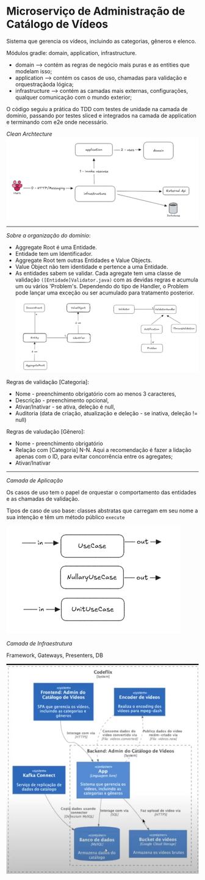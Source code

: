 # Microserviço de Administração de Catálogo de Vídeos

Sistema que gerencia os vídeos, incluindo as categorias, gêneros e elenco.

Módulos gradle: domain, application, infrastructure.

- domain         --> contém as regras de negócio mais puras e as entities que modelam isso;
- application    --> contém os casos de uso, chamadas para validação e orquestraçãoda lógica;
- infrastructure --> contém as camadas mais externas, configurações, qualquer comunicação com o mundo exterior;

O código seguiu a prática do TDD com testes de unidade na camada de domínio, 
passando por testes sliced e integrados na camada de application e terminando com e2e onde necessário.

*Clean Archtecture*
![img.png](img.png)

---
*Sobre a organização do domínio*:

- Aggregate Root é uma Entidade.
- Entidade tem um Identificador.
- Aggregate Root tem outras Entidades e Value Objects.
- Value Object não tem identidade e pertence a uma Entidade.
- As entidades sabem se validar. Cada agregate tem uma classe de validação `([Entidade]Validator.java)`  com as devidas regras e acumula um ou vários 'Problem's. Dependendo do tipo de Handler, o Problem pode lançar uma exceção ou ser acumulado para tratamento posterior.
![img.png](img/img.png)


Regras de validação [Categoria]:

- Nome - preenchimento obrigatório com ao menos 3 caracteres,
- Descrição - preenchimento opcional,
- Ativar/Inativar - se ativa, deleção é null,
- Auditoria (data de criação, atualização e deleção - se inativa, deleção != null)


Regras de valudação [Gênero]:
- Nome - preenchimento obrigatório
- Relação com [Categoria] N-N. Aqui a recomendação é fazer a lidação apenas com o ID, para evitar concorrência entre os agregates;
- Ativar/Inativar


---
*Camada de Aplicação* 

Os casos de uso tem o papel de orquestar o comportamento das entidades e as chamadas de validação.

Tipos de caso de uso base: classes abstratas que carregam em seu nome a sua intenção e têm um método público `execute`

![img_1.png](img/img_1.png)

*Camada de Infraestrutura*

Framework, Gateways, Presenters, DB

![img_2.png](img/img_2.png)
